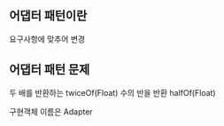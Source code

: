 ## 어댑터 패턴이란
 요구사항에 맞추어 변경
 
## 어댑터 패턴 문제
두 배를 반환하는 twiceOf(Float)
수의 반을 반환 halfOf(Float)

구현객체 이름은 Adapter



